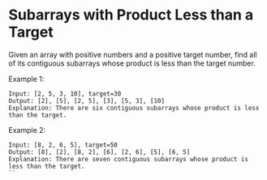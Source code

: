 # Subarrays with Product Less than a Target

Given an array with positive numbers and a positive target number, find all of its contiguous subarrays whose product is less than the target number.

Example 1:

```
Input: [2, 5, 3, 10], target=30
Output: [2], [5], [2, 5], [3], [5, 3], [10]
Explanation: There are six contiguous subarrays whose product is less than the target.
```

Example 2:

```
Input: [8, 2, 6, 5], target=50
Output: [8], [2], [8, 2], [6], [2, 6], [5], [6, 5]
Explanation: There are seven contiguous subarrays whose product is less than the target.
``
```
